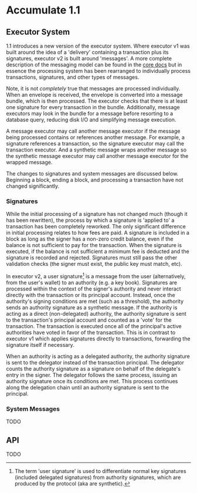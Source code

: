 # Accumulate 1.1

## Executor System

1.1 introduces a new version of the executor system. Where executor v1 was built
around the idea of a 'delivery' containing a transaction plus its signatures,
executor v2 is built around 'messages'. A more complete description of the
messaging model can be found in the [core docs][core-docs] but in essence the
processing system has been rearranged to individually process transactions,
signatures, and other types of messages.

Note, it is not *completely* true that messages are processed individually. When
an envelope is received, the envelope is converted into a message bundle, which
is then processed. The executor checks that there is at least one signature for
every transaction in the bundle. Additionally, message executors may look in the
bundle for a message before resorting to a database query, reducing disk I/O and
simplifying message execution.

A message executor may call another message executor if the message being
processed contains or references another message. For example, a signature
references a transaction, so the signature executor may call the transaction
executor. And a synthetic message wraps another message so the synthetic message
executor may call another message executor for the wrapped message.

The changes to signatures and system messages are discussed below. Beginning a
block, ending a block, and processing a transaction have not changed
significantly.

[core-docs]: https://docs.accumulatenetwork.io/core/

### Signatures

While the initial processing of a signature has not changed much (though it has
been rewritten), the process by which a signature is 'applied to' a transaction
has been completely reworked. The only significant difference in initial
processing relates to how fees are paid. A signature is included in a block as
long as the signer has a non-zero credit balance, even if the balance is not
sufficient to pay for the transaction. When the signature is executed, if the
balance is not sufficient a minimum fee is deducted and the signature is
recorded and rejected. Signatures must still pass the other validation checks
(the signer must exist, the public key must match, etc).

In executor v2, a user signature[^1] is a message from the user (alternatively,
from the user's wallet) to an authority (e.g. a key book). Signatures are
processed within the context of the signer's authority and never interact
directly with the transaction or its principal account. Instead, once the
authority's signing conditions are met (such as a threshold), the authority
sends an authority signature as a synthetic message. If the authority is acting
as a direct (non-delegated) authority, the authority signature is sent to the
transaction's principal account and counted as a 'vote' for the transaction. The
transaction is executed once all of the principal's active authorities have
voted in favor of the transaction. This is in contrast to executor v1 which
applies signatures directly to transactions, forwarding the signature itself if
necessary.

When an authority is acting as a delegated authority, the authority signature is
sent to the delegator instead of the transaction principal. The delegator counts
the authority signature as a signature on behalf of the delegate's entry in the
signer. The delegator follows the same process, issuing an authority signature
once its conditions are met. This process continues along the delegation chain
until an authority signature is sent to the principal.

[^1]: The term 'user signature' is used to differentiate normal key signatures
    (included delegated signatures) from authority signatures, which are
    produced by the protocol (aka are synthetic).

### System Messages

TODO

## API

TODO